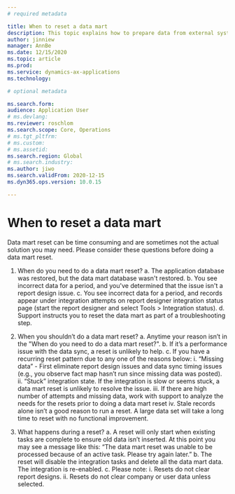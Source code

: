 ```yaml
---
# required metadata

title: When to reset a data mart
description: This topic explains how to prepare data from external systems so that it can be imported into Microsoft Dynamics 365 Finance.
author: jinniew
manager: AnnBe
ms.date: 12/15/2020
ms.topic: article
ms.prod: 
ms.service: dynamics-ax-applications
ms.technology: 

# optional metadata

ms.search.form: 
audience: Application User
# ms.devlang: 
ms.reviewer: roschlom
ms.search.scope: Core, Operations
# ms.tgt_pltfrm: 
# ms.custom: 
# ms.assetid: 
ms.search.region: Global
# ms.search.industry: 
ms.author: jiwo
ms.search.validFrom: 2020-12-15
ms.dyn365.ops.version: 10.0.15

---
```


# When to reset a data mart

Data mart reset can be time consuming and are sometimes not the actual solution you may need. Please consider these questions before doing a data mart reset.
 
1.	When do you need to do a data mart reset?
a.	The application database was restored, but the data mart database wasn't restored.
b.	You see incorrect data for a period, and you've determined that the issue isn't a report design issue.
c.	You see incorrect data for a period, and records appear under integration attempts on report designer integration status page (start the report designer and select Tools > Integration status).
d.	Support instructs you to reset the data mart as part of a troubleshooting step.
 
2.	When you shouldn’t do a data mart reset?
a.	Anytime your reason isn’t in the "When do you need to do a data mart reset?".
b.	If it’s a performance issue with the data sync, a reset is unlikely to help.
c.	If you have a recurring reset pattern due to any one of the reasons below: 
i.	“Missing data” - First eliminate report design issues and data sync timing issues (e.g., you observe fact map hasn’t run since missing data was posted).
ii.	“Stuck” integration state.  If the integration is slow or seems stuck, a data mart reset is unlikely to resolve the issue.
iii.	If there are high number of attempts and missing data, work with support to analyze the needs for the resets prior to doing a data mart reset
iv.	Stale records alone isn’t a good reason to run a reset.  A large data set will take a long time to reset with no functional improvement.
 
3.	What happens during a reset? 
a.	A reset will only start when existing tasks are complete to ensure old data isn’t inserted.  At this point you may see a message like this: “The data mart reset was unable to be processed because of an active task. Please try again later.”
b.	The reset will disable the integration tasks and delete all the data mart data. The integration is re-enabled.
c.	Please note: 
i.	Resets do not clear report designs.
ii.	Resets do not clear company or user data unless selected.
